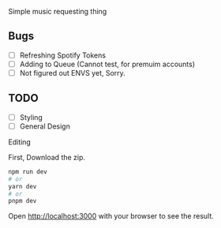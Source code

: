 Simple music requesting thing

## Bugs
- [ ] Refreshing Spotify Tokens
- [ ] Adding to Queue (Cannot test, for premuim accounts)
- [ ] Not figured out ENVS yet, Sorry.

## TODO
- [ ] Styling
- [ ] General Design

Editing

First, Download the zip.

```bash
npm run dev
# or
yarn dev
# or
pnpm dev
```

Open [http://localhost:3000](http://localhost:3000) with your browser to see the result.
